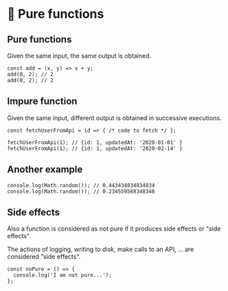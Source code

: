 # 🤍 Pure functions

## Pure functions

Given the same input, the same output is obtained.

```
const add = (x, y) => x + y;
add(0, 2); // 2
add(0, 2); // 2
```

## Impure function 

Given the same input, different output is obtained in successive executions.

```
const fetchUserFromApi = id => { /* code to fetch */ };

fetchUserFromApi(1); // {id: 1, updatedAt: '2020-01-01' }
fetchUserFromApi(1); // {id: 1, updatedAt: '2020-02-14' }

```

## Another example

```
console.log(Math.random()); // 0.443434834834834
console.log(Math.random()); // 0.234559588348348
```

## Side effects

Also a function is considered as not pure if it produces side effects or "side effects".

The actions of logging, writing to disk, make calls to an API, ... are considered "side effects".

```
const noPure = () => {
  console.log('I am not pure...');
};
```